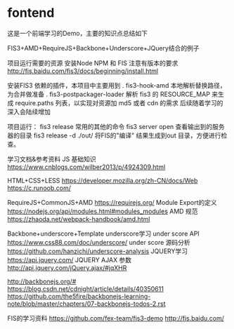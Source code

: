 # fontend

 这是一个前端学习的Demo，主要的知识点总结如下
 
 FIS3+AMD+RequireJS+Backbone+Underscore+JQuery结合的例子
 
 项目运行需要的资源
 安装Node NPM 和 FIS  注意有版本的要求
 http://fis.baidu.com/fis3/docs/beginning/install.html

安装FIS3 依赖的插件，本项目中主要用到
. fis3-hook-amd 本地解析替换路径，为合并做准备
. fis3-postpackager-loader 解析 fis3 的 RESOURCE_MAP 来生成 require.paths 列表，以实现对资源加 md5 或者 cdn 的需求
后续随着学习的深入会陆续增加

项目运行：
fis3 release
常用的其他的命令
fis3 server open 查看输出到的服务器的目录
fis3 release -d ./out/  将FIS的"编译" 结果生成到out 目录，方便进行检查。

学习文档&参考资料
JS 基础知识
https://www.cnblogs.com/wilber2013/p/4924309.html

HTML+CSS+LESS
https://developer.mozilla.org/zh-CN/docs/Web
https://c.runoob.com/

RequireJS+CommonJS+AMD
https://requirejs.org/
Module Export的定义
https://nodejs.org/api/modules.html#modules_modules
AMD 规范 https://zhaoda.net/webpack-handbook/amd.html

Backbone+underscore+Template
underscore学习
under score API https://www.css88.com/doc/underscore/
under score 源码分析 https://github.com/hanzichi/underscore-analysis
JQUERY学习
https://api.jquery.com/
JQUERY  AJAX 参数
http://api.jquery.com/jQuery.ajax/#jqXHR

http://backbonejs.org/#
https://blog.csdn.net/cdnight/article/details/40350611
https://github.com/the5fire/backbonejs-learning-note/blob/master/chapters/07-backbonejs-todos-2.rst

FIS的学习资料
https://github.com/fex-team/fis3-demo
http://fis.baidu.com/
